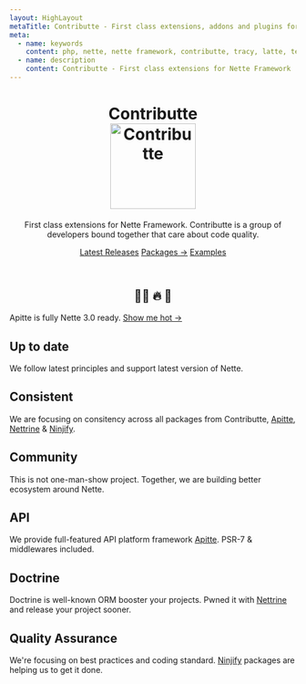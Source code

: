 ```yaml
---
layout: HighLayout
metaTitle: Contributte - First class extensions, addons and plugins for Nette Framework. Planty of examples and tricks for Nette.
meta:
  - name: keywords
    content: php, nette, nette framework, contributte, tracy, latte, templates, database, extensions, addons, plugins
  - name: description
    content: Contributte - First class extensions for Nette Framework
---
```


<div class="homepage">
  <header class="hero">
    <h1>
      Contributte<br>
      <img src="/contributte.png" alt="Contributte" title="Contributte logo" width="150">
    </h1>
    <p class="description">
      First class extensions for Nette Framework. 
      Contributte is a group of developers bound together that care about code quality.
    </p>
    <p class="action">
      <a href="/releases/" class="nav-link action-button">Latest Releases</a>
      <a href="/packages/" class="nav-link action-button action-button-2x">Packages →</a>
      <a href="/examples/" class="nav-link action-button">Examples</a>
    </p>
  </header>

  <div class="hotness">
    <h2 align="center">👨‍🚒 🔥 ‍🚒</h2>
    <p class="explanation explanation--hotness">Apitte is fully Nette 3.0 ready. <a class="show" href="/blabs/2019/apitte-nette-3-0-ready.html">Show me hot →</a></p>
  </div>

  <div class="features">
    <div class="feature">
      <h2>Up to date</h2>
      <p>We follow latest principles and support latest version of Nette.</p>
    </div>
    <div class="feature">
      <h2>Consistent</h2>
      <p>We are focusing on consitency across all packages from Contributte, <a href="/apitte/">Apitte</a>, <a href="/nettrine/">Nettrine</a> & <a href="/ninjify/">Ninjify</a>.</p>
    </div>
    <div class="feature">
      <h2>Community</h2>
      <p>This is not one-man-show project. Together, we are building better ecosystem around Nette.</p>
    </div>
    <div class="feature">
      <h2>API</h2>
      <p>We provide full-featured API platform framework <a href="/apitte/">Apitte</a>. PSR-7 & middlewares included.</p>
    </div>
    <div class="feature">
      <h2>Doctrine</h2>
      <p>Doctrine is well-known ORM booster your projects. Pwned it with <a href="/nettrine/">Nettrine</a> and release your project sooner.</p>
    </div>
    <div class="feature">
      <h2>Quality Assurance</h2>
      <p>We're focusing on best practices and coding standard. <a href="/ninjify/">Ninjify</a> packages are helping us to get it done.  </p>
    </div>
  </div>
</div>

